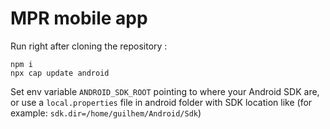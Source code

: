 # MPR mobile app

Run right after cloning the repository :

```
npm i
npx cap update android
```

Set env variable `ANDROID_SDK_ROOT` pointing to where your Android SDK are, or use a `local.properties` file in android folder with SDK location like (for example: `sdk.dir=/home/guilhem/Android/Sdk`)
